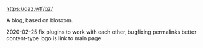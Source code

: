 https://qaz.wtf/qz/

A blog, based on blosxom.

2020-02-25 fix plugins to work with each other, bugfixing permalinks
           better content-type
           logo is link to main page
